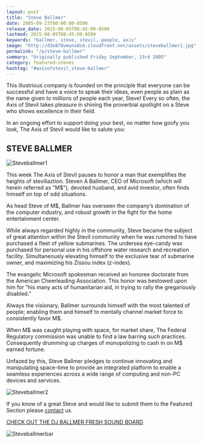 ```yaml
---
layout: post
title: "Steve Ballmer"
date: 2005-09-23T00:00:00-0500
release_date: 2015-08-05T08:45:09-0500
lastmod: 2015-08-05T08:45:09-0500
keywords: "ballmer, steve, stevil, people, axis"
image: "http://d3e878vmunx8cm.cloudfront.net/assets/steveballmer1.jpg"
permalink: "/p/steve-ballmer"
summary: "Originally published Friday September, 23rd 2005"
category: featured-steves
hashtag: "#axisofstevil_steve-ballmer"
---
```


[id_1]: http://d3e878vmunx8cm.cloudfront.net/assets/steveballmer1.jpg "Steveballmer1"[id_2]: http://d3e878vmunx8cm.cloudfront.net/assets/steveballmer2.jpg "Steveballmer2"[id_3]: http://d3e878vmunx8cm.cloudfront.net/assets/stevebalmermural.gif "Steveballmerbar"
This illustrious company is founded on the principle that everyone can be successful and have a voice to speak their ideas, even people as plain as the name given to millions of people each year, Steve! Every so often, the Axis of Stevil takes pleasure in shining the proverbial spotlight on a Steve who shows excellence in their field.

In an ongoing effort to support doing your best, no matter how goofy you look, The Axis of Stevil would like to salute you:

## STEVE BALLMER ##

![Steveballmer1][id_1]

This week The Axis of Stevil pauses to honor a man that exemplifies the heights of steviliaztion. Steven A Ballmer, CEO of Microsoft (which will herein referred as "M$"), devoted husband, and avid investor, often finds himself on top of odd situations.

As head Steve of M$, Ballmer has overseen the company’s domination of the computer industry, and robust growth in the fight for the home entertainment center.

While always regarded highly in the community, Steve became the subject of great attention within the Stevil community when he was rumored to have purchased a fleet of yellow submarines. The undersea eye-candy was purchased for personal use in his offshore water research and recreation facility. Simultaneously elevating himself to the exclusive tear of submarine owner, and maximizing his Zissou index (z-index).

The evangelic Microsoft spokesman received an honoree doctorate from the American Cheerleading Association. This honor was bestowed upon him for "his many acts of humanitarian aid, in trying to rally the gregariously disabled.”

Always the visionary, Ballmer surrounds himself with the most talented of people; enabling them and himself to mentally channel market force to consistently favor M$.

When M$ was caught playing with space, for market share, The Federal Regulatory commission was unable to find a law barring such practices. Consequently drumming up charges of monopolizing to cash in on M$ earned fortune.

Unfazed by this, Steve Ballmer pledges to continue innovating and manipulating space-time to provide an integrated platform to enable a seamless experiences across a wide range of computing and non-PC devices and services.

![Steveballmer2][id_2]

If you know of a great Steve and would like to submit them to the Featured Section please [contact](/contact) us.

[CHECK OUT THE DJ BALLMER FRESH SOUND BOARD](/p/djsteveballmer "CHECK OUT THE DJ BALLMER FRESH SOUND BOARD")

![Steveballmerbar][id_3]
